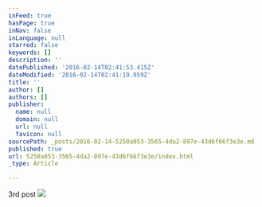 ```yaml
---
inFeed: true
hasPage: true
inNav: false
inLanguage: null
starred: false
keywords: []
description: ''
datePublished: '2016-02-14T02:41:53.415Z'
dateModified: '2016-02-14T02:41:19.959Z'
title: ''
author: []
authors: []
publisher:
  name: null
  domain: null
  url: null
  favicon: null
sourcePath: _posts/2016-02-14-5250a053-3565-4da2-897e-43d6f66f3e3e.md
published: true
url: 5250a053-3565-4da2-897e-43d6f66f3e3e/index.html
_type: Article

---
```

3rd post
![](https://the-grid-user-content.s3-us-west-2.amazonaws.com/d02040f6-a5fc-46f5-a8c4-06e052af8a88.jpg)